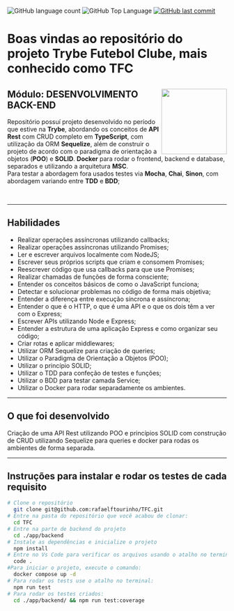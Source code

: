 <p>
  <img alt="GitHub language count" src="https://img.shields.io/github/languages/count/rafaelftourinho/TFC?color=6E40C9&style=flat-square">
  <img alt="GitHub Top Language" src="https://img.shields.io/github/languages/top/rafaelftourinho/TFC?color=6E40C9&style=flat-square">
  <a href="https://github.com/rafaelftourinho/talker_manager/commits/main">
    <img alt="GitHub last commit" src="https://img.shields.io/github/last-commit/rafaelftourinho/TFC?color=6E40C9&style=flat-square">
  </a>
</p>

# Boas vindas ao repositório do projeto Trybe Futebol Clube, mais conhecido como TFC

<div align="center">
  <img height="150px" align="right" src="https://theme.zdassets.com/theme_assets/9633455/9814df697eaf49815d7df109110815ff887b3457.png" />
  <div align="left" style="display: inline_block">
    <h2>Módulo: DESENVOLVIMENTO BACK-END</h2>
    <p>
      Repositório possuí projeto desenvolvido no período que estive na <b>Trybe</b>, abordando os conceitos de <b>API Rest</b> com CRUD completo em <b>TypeScript</b>, com utilização da ORM <b>Sequelize</b>, além de construir o projeto de acordo com o paradigma de orientação a objetos (<b>POO</b>) e <b>SOLID</b>. <b>Docker</b> para rodar o frontend, backend e database, separados e utilizando a arquitetura <b>MSC</b>. </br>
      Para testar a abordagem fora usados testes via <b>Mocha</b>, <b>Chai</b>, <b>Sinon</b>, com abordagem variando entre <b>TDD</b> e <b>BDD</b>;
  </div>
  <br>
</div>

---

## Habilidades

- Realizar operações assíncronas utilizando callbacks;
- Realizar operações assíncronas utilizando Promises;
- Ler e escrever arquivos localmente com NodeJS;
- Escrever seus próprios scripts que criam e consomem Promises;
- Reescrever código que usa callbacks para que use Promises;
- Realizar chamadas de funções de forma consciente;
- Entender os conceitos básicos de como o JavaScript funciona;
- Detectar e solucionar problemas no código de forma mais objetiva;
- Entender a diferença entre execução síncrona e assíncrona;
- Entender o que é o HTTP, o que é uma API e o que os dois têm a ver com o Express;
- Escrever APIs utilizando Node e Express;
- Entender a estrutura de uma aplicação Express e como organizar seu código;
- Criar rotas e aplicar middlewares;
- Utilizar ORM Sequelize para criação de queries;
- Utilizar o Paradigma de Orientação a Objetos (POO);
- Utilizar o princípio SOLID;
- Utilizar o TDD para confeção de testes e funções;
- Utilizar o BDD para testar camada Service;
- Utilizar o Docker para rodar separadamente os ambientes.

---

## O que foi desenvolvido

Criação de uma API Rest utilizando POO e princípios SOLID com construção de CRUD utilizando Sequelize para queries e docker para rodas os ambientes de forma separada.

---

## Instruções para instalar e rodar os testes de cada requisito

```bash
# Clone o repositório
  git clone git@github.com:rafaelftourinho/TFC.git
# Entre na pasta do repositório que você acabou de clonar:
  cd TFC
# Entre na parte de backend do projeto
  cd ./app/backend
# Instale as dependências e inicialize o projeto
  npm install
# Entre no Vs Code para verificar os arquivos usando o atalho no terminal:
  code .
#Para iniciar o projeto, execute o comando:
  docker compose up -d
# Para rodar os tests use o atalho no terminal:
  npm run test
# Para rodar os testes criados:
  cd ./app/backend/ && npm run test:coverage
```

